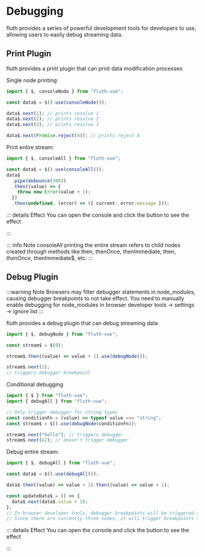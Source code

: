 <script setup>
import Console from "../.vitepress/components/console.vue";
import Debug from "../.vitepress/components/debug.vue";
</script>

# Debugging

fluth provides a series of powerful development tools for developers to use, allowing users to easily debug streaming data.

## Print Plugin

fluth provides a print plugin that can print data modification processes

Single node printing:

```typescript
import { $, consoleNode } from "fluth-vue";

const data$ = $().use(consoleNode());

data$.next(1); // prints resolve 1
data$.next(2); // prints resolve 2
data$.next(3); // prints resolve 3

data$.next(Promise.reject(4)); // prints reject 4
```

Print entire stream:

```typescript
import { $, consoleAll } from "fluth-vue";

const data$ = $().use(consoleAll());
data$
  .pipe(debounce(300))
  .then((value) => {
    throw new Error(value + 1);
  })
  .then(undefined, (error) => ({ current: error.message }));
```

::: details Effect
You can open the console and click the button to see the effect

<Console />
:::

::: info Note
consoleAll printing the entire stream refers to child nodes created through methods like then, thenOnce, thenImmediate, then$, thenOnce$, thenImmediate$, etc.
:::

## Debug Plugin

:::warning Note
Browsers may filter debugger statements in node_modules, causing debugger breakpoints to not take effect. You need to manually enable debugging for node_modules in browser developer tools -> settings -> ignore list
:::

fluth provides a debug plugin that can debug streaming data

```typescript
import { $, debugNode } from "fluth-vue";

const stream$ = $(0);

stream$.then((value) => value + 1).use(debugNode());

stream$.next(1);
// triggers debugger breakpoint
```

Conditional debugging

```typescript
import { $ } from "fluth-vue";
import { debugAll } from "fluth-vue";

// Only trigger debugger for string types
const conditionFn = (value) => typeof value === "string";
const stream$ = $().use(debugNode(conditionFn));

stream$.next("hello"); // triggers debugger
stream$.next(42); // doesn't trigger debugger
```

Debug entire stream:

```typescript
import { $, debugAll } from "fluth-vue";

const data$ = $().use(debugAll());

data$.then((value) => value + 1).then((value) => value + 1);

const updateData$ = () => {
  data$.next(data$.value + 1);
};
// In browser developer tools, debugger breakpoints will be triggered at each node.
// Since there are currently three nodes, it will trigger breakpoints three times
```

::: details Effect
You can open the console and click the button to see the effect

<Debug />
:::
